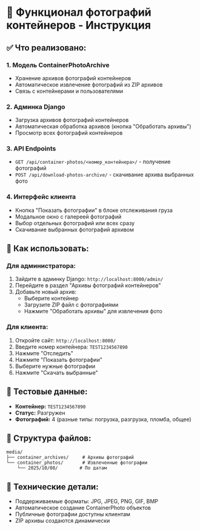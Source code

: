 # 📸 Функционал фотографий контейнеров - Инструкция

## ✅ Что реализовано:

### 1. **Модель ContainerPhotoArchive**
- Хранение архивов фотографий контейнеров
- Автоматическое извлечение фотографий из ZIP архивов
- Связь с контейнерами и пользователями

### 2. **Админка Django**
- Загрузка архивов фотографий контейнеров
- Автоматическая обработка архивов (кнопка "Обработать архивы")
- Просмотр всех фотографий контейнеров

### 3. **API Endpoints**
- `GET /api/container-photos/<номер_контейнера>/` - получение фотографий
- `POST /api/download-photos-archive/` - скачивание архива выбранных фото

### 4. **Интерфейс клиента**
- Кнопка "Показать фотографии" в блоке отслеживания груза
- Модальное окно с галереей фотографий
- Выбор отдельных фотографий или всех сразу
- Скачивание выбранных фотографий архивом

## 🚀 Как использовать:

### Для администратора:
1. Зайдите в админку Django: `http://localhost:8000/admin/`
2. Перейдите в раздел "Архивы фотографий контейнеров"
3. Добавьте новый архив:
   - Выберите контейнер
   - Загрузите ZIP файл с фотографиями
   - Нажмите "Обработать архивы" для извлечения фото

### Для клиента:
1. Откройте сайт: `http://localhost:8000/`
2. Введите номер контейнера: `TEST1234567890`
3. Нажмите "Отследить"
4. Нажмите "Показать фотографии"
5. Выберите нужные фотографии
6. Нажмите "Скачать выбранные"

## 🧪 Тестовые данные:
- **Контейнер:** `TEST1234567890`
- **Статус:** Разгружен
- **Фотографий:** 4 (разные типы: погрузка, разгрузка, пломба, общее)

## 📁 Структура файлов:
```
media/
├── container_archives/     # Архивы фотографий
└── container_photos/       # Извлеченные фотографии
    └── 2025/10/08/        # По датам
```

## 🔧 Технические детали:
- Поддерживаемые форматы: JPG, JPEG, PNG, GIF, BMP
- Автоматическое создание ContainerPhoto объектов
- Публичные фотографии доступны клиентам
- ZIP архивы создаются динамически

